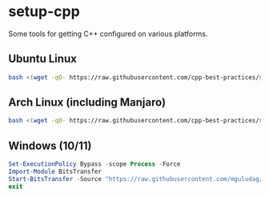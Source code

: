 # setup-cpp
Some tools for getting C++ configured on various platforms.

## Ubuntu Linux

```sh
bash <(wget -qO- https://raw.githubusercontent.com/cpp-best-practices/setup-cpp/main/ubuntu.sh)
```

## Arch Linux (including Manjaro)

```sh
bash <(wget -qO- https://raw.githubusercontent.com/cpp-best-practices/setup-cpp/main/arch-manjaro.sh)
```

## Windows (10/11)

```powershell
Set-ExecutionPolicy Bypass -scope Process -Force
Import-Module BitsTransfer
Start-BitsTransfer -Source "https://raw.githubusercontent.com/mguludag/setup-cpp/main/windows.ps1" -Destination $pwd/windows.ps1 | ./windows.ps1
exit
```

